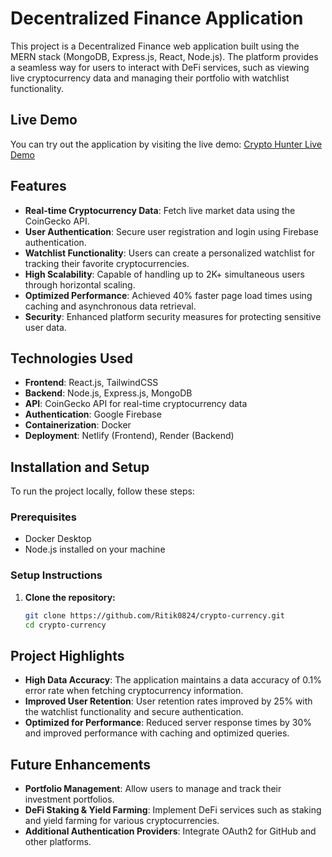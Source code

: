 # Decentralized Finance Application

This project is a Decentralized Finance web application built using the MERN stack (MongoDB, Express.js, React, Node.js). The platform provides a seamless way for users to interact with DeFi services, such as viewing live cryptocurrency data and managing their portfolio with watchlist functionality.

## Live Demo
You can try out the application by visiting the live demo:
[Crypto Hunter Live Demo](https://crypto-hunter.netlify.app/)

## Features
- **Real-time Cryptocurrency Data**: Fetch live market data using the CoinGecko API.
- **User Authentication**: Secure user registration and login using Firebase authentication.
- **Watchlist Functionality**: Users can create a personalized watchlist for tracking their favorite cryptocurrencies.
- **High Scalability**: Capable of handling up to 2K+ simultaneous users through horizontal scaling.
- **Optimized Performance**: Achieved 40% faster page load times using caching and asynchronous data retrieval.
- **Security**: Enhanced platform security measures for protecting sensitive user data.

## Technologies Used
- **Frontend**: React.js, TailwindCSS
- **Backend**: Node.js, Express.js, MongoDB
- **API**: CoinGecko API for real-time cryptocurrency data
- **Authentication**: Google Firebase
- **Containerization**: Docker
- **Deployment**: Netlify (Frontend), Render (Backend)
  
## Installation and Setup
To run the project locally, follow these steps:

### Prerequisites
- Docker Desktop
- Node.js installed on your machine

### Setup Instructions

1. **Clone the repository:**
   ```bash
   git clone https://github.com/Ritik0824/crypto-currency.git
   cd crypto-currency

## Project Highlights
- **High Data Accuracy**: The application maintains a data accuracy of 0.1% error rate when fetching cryptocurrency information.
- **Improved User Retention**: User retention rates improved by 25% with the watchlist functionality and secure authentication.
- **Optimized for Performance**: Reduced server response times by 30% and improved performance with caching and optimized queries.

## Future Enhancements
- **Portfolio Management**: Allow users to manage and track their investment portfolios.
- **DeFi Staking & Yield Farming**: Implement DeFi services such as staking and yield farming for various cryptocurrencies.
- **Additional Authentication Providers**: Integrate OAuth2 for GitHub and other platforms.
